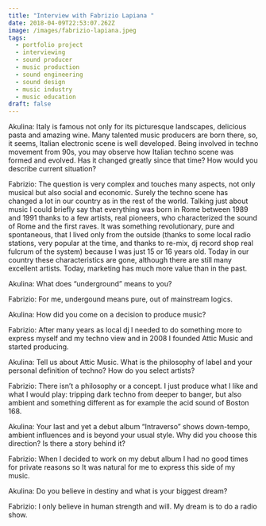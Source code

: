 ```yaml
---
title: "Interview with Fabrizio Lapiana "
date: 2018-04-09T22:53:07.262Z
image: /images/fabrizio-lapiana.jpeg
tags:
  - portfolio project
  - interviewing
  - sound producer
  - music production
  - sound engineering
  - sound design
  - music industry
  - music education
draft: false
---
```

Akulina: Italy is famous not only for its picturesque landscapes, delicious pasta and amazing wine. Many talented music producers are born there, so, it seems, Italian electronic scene is well developed. Being involved in techno movement from 90s, you may observe how Italian techno scene was formed and evolved. Has it changed greatly since that time? How would you describe current situation?

F﻿abrizio: The question is very complex and touches many aspects, not only musical but also social and economic. Surely the techno scene has changed a lot in our country as in the rest of the world. Talking just about music I could briefly say that everything was born in Rome between 1989 and 1991 thanks to a few artists, real pioneers, who characterized the sound of Rome and the first raves. It was something revolutionary, pure and spontaneous, that I lived only from the outside (thanks to some local radio stations, very popular at the time, and thanks to re-mix, dj record shop real fulcrum of the system) because I was just 15 or 16 years old. Today in our country these characteristics are gone, although there are still many excellent artists. Today, marketing has much more value than in the past.

Akulina: What does “underground” means to you?

F﻿abrizio: For me, undergound means pure, out of mainstream logics.

Akulina: How did you come on a decision to produce music?

F﻿abrizio: After many years as local dj I needed to do something more to express myself and my techno view and in 2008 I founded Attic Music and started producing.

Akulina: Tell us about Attic Music. What is the philosophy of label and your personal definition of techno? How do you select artists?

F﻿abrizio: There isn’t a philosophy or a concept. I just produce what I like and what I would play: tripping dark techno from deeper to banger, but also ambient and something different as for example the acid sound of Boston 168. 

Akulina: Your last and yet a debut album “Intraverso” shows down-tempo, ambient influences and is beyond your usual style. Why did you choose this direction? Is there a story behind it?

F﻿abrizio: When I decided to work on my debut album I had no good times for private reasons so It was natural for me to express this side of my music.

Akulina: Do you believe in destiny and what is your biggest dream?

F﻿abrizio: I only believe in human strength and will. My dream is to do a radio show.